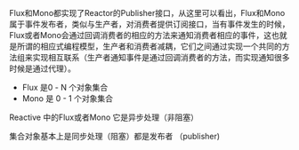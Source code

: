 

Flux和Mono都实现了Reactor的Publisher接口，从这里可以看出，Flux和Mono属于事件发布者，类似与生产者，对消费者提供订阅接口，当有事件发生的时候，Flux或者Mono会通过回调消费者的相应的方法来通知消费者相应的事件，这也就是所谓的相应式编程模型，生产者和消费者减耦，它们之间通过实现一个共同的方法组来实现相互联系（生产者通知事件是通过回调消费者的方法，而实现通知很多时候是通过代理）。

* Flux 是0 - N 个对象集合
* Mono 是 0 - 1 个对象集合

Reactive 中的Flux或者Mono 它是异步处理（非阻塞）

集合对象基本上是同步处理（阻塞）都是发布者 （publisher)